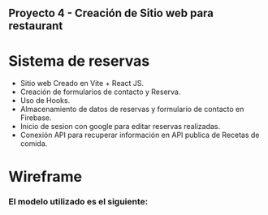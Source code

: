 ## Proyecto 4 - Creación de Sitio web para restaurant

# Sistema de reservas

- Sitio web Creado en Vite + React JS.
- Creación de formularios de contacto y Reserva.
- Uso de Hooks.
- Almacenamiento de datos de reservas y formulario de contacto en Firebase.
- Inicio de sesion con google para editar reservas realizadas.
- Conexión API para recuperar información en API publica de Recetas de comida.

# Wireframe

### El modelo utilizado es el siguiente:

<!-- ![Wireframes inicial](./assets/img/wireframe.png) -->
